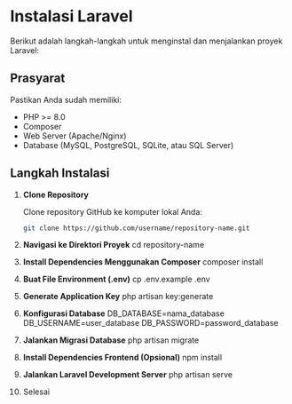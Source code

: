 # Instalasi Laravel

Berikut adalah langkah-langkah untuk menginstal dan menjalankan proyek Laravel:

## Prasyarat

Pastikan Anda sudah memiliki:
- PHP >= 8.0
- Composer
- Web Server (Apache/Nginx)
- Database (MySQL, PostgreSQL, SQLite, atau SQL Server)

## Langkah Instalasi

1. **Clone Repository**

   Clone repository GitHub ke komputer lokal Anda:
   ```bash
   git clone https://github.com/username/repository-name.git
2. **Navigasi ke Direktori Proyek**
    cd repository-name
3. **Install Dependencies Menggunakan Composer**
    composer install
4. **Buat File Environment (.env)**
    cp .env.example .env
5. **Generate Application Key**
    php artisan key:generate
6. **Konfigurasi Database**
    DB_DATABASE=nama_database
    DB_USERNAME=user_database
    DB_PASSWORD=password_database
7. **Jalankan Migrasi Database**
    php artisan migrate
8. **Install Dependencies Frontend (Opsional)**
    npm install
9. **Jalankan Laravel Development Server**
    php artisan serve
11. Selesai

